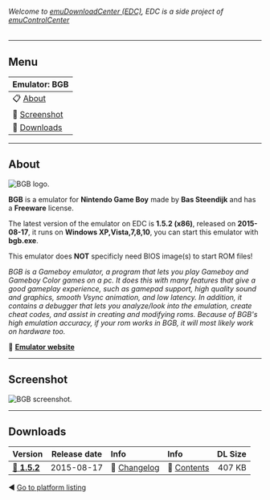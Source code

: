 ###### Welcome to [emuDownloadCenter (EDC)](https://github.com/PhoenixInteractiveNL/emuDownloadCenter/wiki/), EDC is a side project of [emuControlCenter](https://github.com/PhoenixInteractiveNL/emuControlCenter/wiki/)
***
## Menu
| **Emulator: BGB** |
|:---------|
| :clipboard: [About](#about) |
| :sunrise: [Screenshot](#screenshot) |
| :floppy_disk: [Downloads](#downloads) |
***
## About
![](https://github.com/PhoenixInteractiveNL/emuDownloadCenter/wiki/images_emulator/bgb_logo_200.jpg "BGB logo.")

**BGB** is a emulator for **Nintendo Game Boy** made by **Bas Steendijk** and has a **Freeware** license.

The latest version of the emulator on EDC is **1.5.2 (x86)**, released on **2015-08-17**, it runs on **Windows XP,Vista,7,8,10**, you can start this emulator with **bgb.exe**.

This emulator does **NOT** specificly need BIOS image(s) to start ROM files!

_BGB is a Gameboy emulator, a program that lets you play Gameboy and Gameboy Color games on a pc. It does this with many features that give a good gameplay experience, such as gamepad support, high quality sound and graphics, smooth Vsync animation, and low latency. In addition, it contains a debugger that lets you analyze/look into the emulation, create cheat codes, and assist in creating and modifying roms. Because of BGB's high emulation accuracy, if your rom works in BGB, it will most likely work on hardware too._

:link: [**Emulator website**](http://bgb.bircd.org/)
***
## Screenshot
![](https://raw.githubusercontent.com/PhoenixInteractiveNL/emuDownloadCenter/master/hooks/bgb/screen.jpg "BGB screenshot.")
***
## Downloads
| Version  | Release date  | Info       | Info       | DL Size    |
|:---------|:-------------:|:-----------|:-----------|-----------:|
| [:floppy_disk: **1.5.2**](https://github.com/PhoenixInteractiveNL/edc-repo0003/raw/master/bgb/1.5.2.7z) | 2015-08-17 | :page_facing_up: [Changelog](https://github.com/PhoenixInteractiveNL/edc-repo0003/blob/master/bgb/1.5.2_changelog.txt) | :mag_right: [Contents](https://github.com/PhoenixInteractiveNL/edc-repo0003/blob/master/bgb/1.5.2_contents.txt) | 407 KB |

:arrow_backward: [Go to platform listing](https://github.com/PhoenixInteractiveNL/emuDownloadCenter/wiki/EDC-Platform-List)
